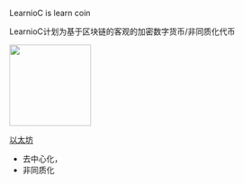 LearnioC is learn coin

LearnioC计划为基于区块链的客观的加密数字货币/非同质化代币

<a href="#">
  <img width="145" height="145" src="mDrivEngine/learnioc.png" >
</a>

[以太坊](https://ethereum.org/zh/)

* 去中心化，
* 非同质化
